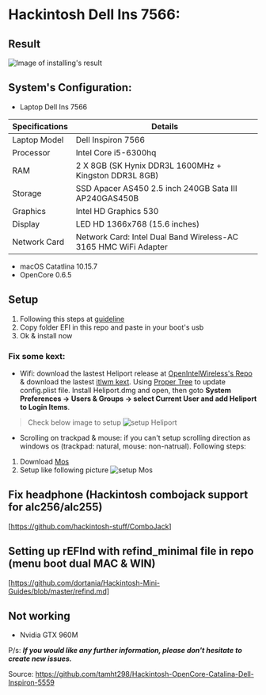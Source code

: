 # Hackintosh Dell Ins 7566:
## Result
![Image of installing's result](https://i.imgur.com/uVUK7Wl.png)

## System's Configuration:
* Laptop Dell Ins 7566

| Specifications | Details                                                         |
| -------------- | --------------------------------------------------------------- |
| Laptop Model   | Dell Inspiron 7566                                              |
| Processor      | Intel Core i5-6300hq                         |
| RAM            | 2 X 8GB (SK Hynix DDR3L 1600MHz + Kingston DDR3L 8GB)                                 |
| Storage        | SSD Apacer AS450 2.5 inch 240GB Sata III AP240GAS450B                       |
| Graphics       | Intel HD Graphics 530                                           |
| Display        | LED HD 1366x768 (15.6 inches)                          |
| Network Card   | Network Card: Intel Dual Band Wireless-AC 3165 HMC WiFi Adapter |

* macOS Catatlina 10.15.7
* OpenCore 0.6.5

## Setup
1. Following this steps at [guideline][guideline]
2. Copy folder EFI in this repo and paste in your boot's usb
3. Ok & install now

### Fix some kext:
* Wifi: download the lastest Heliport release at [OpenIntelWireless's Repo][OpenIntelWireless's Repo] & download the lastest [itlwm kext][itlwm]. Using [Proper Tree] to update config.plist file. Install Heliport.dmg and open, then goto **System Preferences -> Users & Groups -> select Current User and add Heliport to Login Items**.
> Check below image to setup
![setup Heliport](https://i.imgur.com/cqNczip.png)

* Scrolling on trackpad & mouse: if you can't setup scrolling direction as windows os (trackpad: natural, mouse: non-natrual). 
Following steps: 
1. Download [Mos][Mos]
2. Setup like following picture
![setup Mos](https://i.imgur.com/XXWptNw.png)

## Fix headphone (Hackintosh combojack support for alc256/alc255)
[https://github.com/hackintosh-stuff/ComboJack]

## Setting up rEFInd with refind_minimal file in repo (menu boot dual MAC & WIN)
[https://github.com/dortania/Hackintosh-Mini-Guides/blob/master/refind.md]

## Not working
* Nvidia GTX 960M 

P/s: ***If you would like any further information, please don't hesitate to create new issues.***

<!-- Markdown link & img dfn's -->
[guideline]: https://dortania.github.io/OpenCore-Install-Guide/
[OpenIntelWireless's Repo]: https://github.com/OpenIntelWireless/HeliPort/releases
[Mos]: https://mos.caldis.me
[itlwm]: https://github.com/OpenIntelWireless/itlwm/releases
[Proper Tree]: https://github.com/corpnewt/ProperTree

Source: https://github.com/tamht298/Hackintosh-OpenCore-Catalina-Dell-Inspiron-5559
